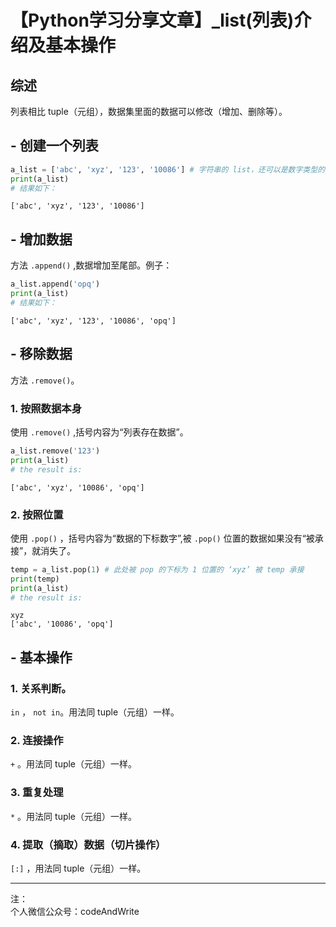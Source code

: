 
# 【Python学习分享文章】_list(列表)介绍及基本操作

## 综述

列表相比 tuple（元组），数据集里面的数据可以修改（增加、删除等）。

## - 创建一个列表


```python
a_list = ['abc', 'xyz', '123', '10086'] # 字符串的 list，还可以是数字类型的 list
print(a_list)
# 结果如下：
```

    ['abc', 'xyz', '123', '10086']
    

## - 增加数据  
方法 ```.append()``` ,数据增加至尾部。例子：


```python
a_list.append('opq')
print(a_list)
# 结果如下：
```

    ['abc', 'xyz', '123', '10086', 'opq']
    

## - 移除数据
方法 ```.remove()```。

### 1. 按照数据本身
使用 ```.remove()``` ,括号内容为“列表存在数据”。


```python
a_list.remove('123')
print(a_list)
# the result is:
```

    ['abc', 'xyz', '10086', 'opq']
    

### 2. 按照位置
使用 ```.pop()``` ，括号内容为“数据的下标数字”,被 ```.pop()``` 位置的数据如果没有“被承接”，就消失了。


```python
temp = a_list.pop(1) # 此处被 pop 的下标为 1 位置的 ‘xyz’ 被 temp 承接
print(temp)
print(a_list)
# the result is:
```

    xyz
    ['abc', '10086', 'opq']
    

## - 基本操作

### 1. 关系判断。
```in``` ， ```not in```。用法同 tuple（元组）一样。
### 2. 连接操作
```+``` 。用法同 tuple（元组）一样。
### 3. 重复处理
```*``` 。用法同 tuple（元组）一样。
### 4. 提取（摘取）数据（切片操作）
```[:]``` ，用法同 tuple（元组）一样。

---
注：  
个人微信公众号：codeAndWrite
